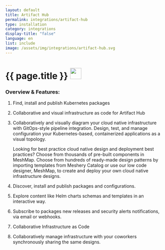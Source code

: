 ```yaml
---
layout: default
title: Artifact Hub
permalink: integrations/artifact-hub
type: installation
category: integrations
display-title: "false"
language: en
list: include
image: /assets/img/integrations/artifact-hub.svg
---
```


<h1>{{ page.title }} <img src="{{ page.image }}" style="width: 35px; height: 35px;" /></h1>


<!-- This needs replaced with the Category property, not the sub-category.
 #### Category: artifact hub -->

### Overview & Features:
1. Find, install and publish Kubernetes packages

2. Collaborative and visual infrastructure as code for Artifact Hub

4. 
    Collaboratively and visually diagram your cloud native infrastructure with GitOps-style pipeline integration. Design, test, and manage configuration your Kubernetes-based, containerized applications as a visual topology.



    Looking for best practice cloud native design and deployment best practices? Choose from thousands of pre-built components in MeshMap. Choose from hundreds of ready-made design patterns by importing templates from Meshery Catalog or use our low code designer, MeshMap, to create and deploy your own cloud native infrastructure designs.



5. Discover, install and publish packages and configurations.

6. Explore content like Helm charts schemas and templates in an interactive way.

7. Subscribe to packages new releases and security alerts notifications, via email or webhooks.

8. Collaborative Infrastructure as Code

9. Collaboratively manage infrastructure with your coworkers synchronously sharing the same designs.

